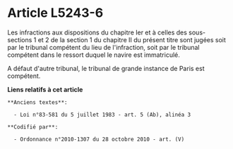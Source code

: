 # Article L5243-6

Les infractions aux dispositions du chapitre Ier et à celles des sous-sections 1 et 2 de la section 1 du chapitre II du
présent titre sont jugées soit par le tribunal compétent du lieu de l'infraction, soit par le tribunal compétent dans le
ressort duquel le navire est immatriculé.

A défaut d'autre tribunal, le tribunal de grande instance de Paris est compétent.

**Liens relatifs à cet article**

	**Anciens textes**:

	  - Loi n°83-581 du 5 juillet 1983 - art. 5 (Ab), alinéa 3

	**Codifié par**:

	  - Ordonnance n°2010-1307 du 28 octobre 2010 - art. (V)

